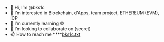 - 👋 Hi, I’m @bks1c
- 👀 I’m interested in Blockchain, d'Apps, team project, ETHEREUM (EVM), ICP
- 🌱 I’m currently learning ©
- 💞️ I’m looking to collaborate on (secret)
- 📫 How to reach me ****[bks1c.txt](https://github.com/bks1c/bks1c/files/14848162/bks1c.txt)

<!---
bks1c/bks1c is a ✨ special ✨ repository because its `README.md` (this file) appears on your GitHub profile.
You can click the Preview link to take a look at your changes.
--->
